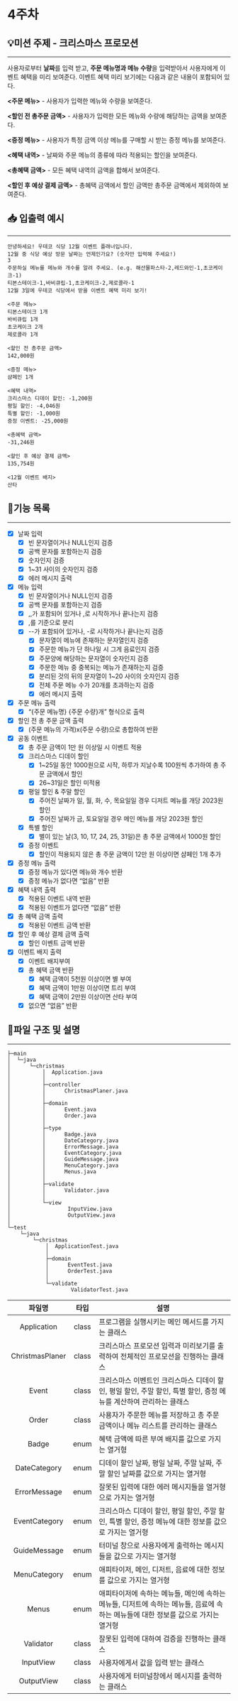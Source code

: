 # 4주차
## 💡미션 주제 - 크리스마스 프로모션

---

사용자로부터 **날짜**를 입력 받고, **주문 메뉴명과 메뉴 수량**을 입력받아서 사용자에게 이벤트 혜택을 미리 보여준다. 이벤트 혜택 미리 보기에는 다음과 같은 내용이 포함되어 있다.

**<주문 메뉴>** - 사용자가 입력한 메뉴와 수량을 보여준다.

**<할인 전 총주문 금액>** - 사용자가 입력한 모든 메뉴와 수량에 해당하는 금액을 보여준다.

**<증정 메뉴>** - 사용자가 특정 금액 이상 메뉴를 구매할 시 받는 증정 메뉴를 보여준다.

**<혜택 내역>** - 날짜와 주문 메뉴의 종류에 따라 적용되는 할인을 보여준다.

**<총혜택 금액>** - 모든 혜택 내역의 금액을 합해서 보여준다.

**<할인 후 예상 결제 금액>** - 총혜택 금액에서 할인 금액만 총주문 금액에서 제외하여 보여준다.
## 📥 입출력 예시

---

```
안녕하세요! 우테코 식당 12월 이벤트 플래너입니다.
12월 중 식당 예상 방문 날짜는 언제인가요? (숫자만 입력해 주세요!)
3
주문하실 메뉴를 메뉴와 개수를 알려 주세요. (e.g. 해산물파스타-2,레드와인-1,초코케이크-1)
티본스테이크-1,바비큐립-1,초코케이크-2,제로콜라-1
12월 3일에 우테코 식당에서 받을 이벤트 혜택 미리 보기!
 
<주문 메뉴>
티본스테이크 1개
바비큐립 1개
초코케이크 2개
제로콜라 1개
 
<할인 전 총주문 금액>
142,000원
 
<증정 메뉴>
샴페인 1개
 
<혜택 내역>
크리스마스 디데이 할인: -1,200원
평일 할인: -4,046원
특별 할인: -1,000원
증정 이벤트: -25,000원
 
<총혜택 금액>
-31,246원
 
<할인 후 예상 결제 금액>
135,754원
 
<12월 이벤트 배지>
산타
```
## 📝기능 목록

---

- [x] 날짜 입력
  - [x] 빈 문자열이거나 NULL인지 검증
  - [x] 공백 문자를 포함하는지 검증
  - [x] 숫자인지 검증
  - [x] 1~31 사이의 숫자인지 검증
  - [x] 에러 메시지 출력
- [x] 메뉴 입력
  - [x] 빈 문자열이거나 NULL인지 검증
  - [x] 공백 문자를 포함하는지 검증
  - [x] ,,가 포함되어 있거나 ,로 시작하거나 끝나는지 검증
  - [x] ,를 기준으로 분리
  - [x] --가 포함되어 있거나, -로 시작하거나 끝나는지 검증
    - [x] 문자열이 메뉴에 존재하는 문자열인지 검증
    - [x] 주문한 메뉴가 단 하나일 시 그게 음료인지 검증
    - [x] 주문양에 해당하는 문자열이 숫자인지 검증
    - [x] 주문한 메뉴 중 중복되는 메뉴가 존재하는지 검증
    - [x] 분리된 것의 뒤의 문자열이 1~20 사이의 숫자인지 검증
    - [x] 전체 주문 메뉴 수가 20개를 초과하는지 검증
    - [x] 에러 메시지 출력
- [x] 주문 메뉴 출력
  - [x] “{주문 메뉴명} {주문 수량}개” 형식으로 출력
- [x] 할인 전 총 주문 금액 출력
  - [x] (주문 메뉴의 가격)x(주문 수량)으로 총합하여 반환
- [x] 공동 이벤트
  - [x] 총 주문 금액이 1만 원 이상일 시 이벤트 적용
  - [x] 크리스마스 디데이 할인
    - [x] 1~25일 동안 1000원으로 시작, 하루가 지날수록 100원씩 추가하여 총 주문 금액에서 할인
    - [x] 26~31일은 할인 미적용
  - [x] 평일 할인 & 주말 할인
    - [x] 주어진 날짜가 일, 월, 화, 수, 목요일일 경우 디저트 메뉴를 개당 2023원 할인
    - [x] 주어진 날짜가 금, 토요일일 경우 메인 메뉴를 개당 2023원 할인
  - [x] 특별 할인
    - [x] 별이 있는 날(3, 10, 17, 24, 25, 31일)은 총 주문 금액에서 1000원 할인
  - [x] 증정 이벤트
    - [x] 할인이 적용되지 않은 총 주문 금액이 12만 원 이상이면 샴페인 1개 추가
- [x] 증정 메뉴 출력
  - [x] 증정 메뉴가 있다면 메뉴와 개수 반환
  - [x] 증정 메뉴가 없다면 “없음” 반환
- [x] 혜택 내역 출력
  - [x] 적용된 이벤트 내역 반환
  - [x] 적용된 이벤트가 없다면 “없음” 반환
- [x] 총 혜택 금액 출력
  - [x] 적용된 이벤트 금액 반환
- [x] 할인 후 예상 결제 금액 출력
  - [x] 할인 이벤트 금액 반환
- [x] 이벤트 배지 출력
  - [x] 이벤트 배지부여
  - [x] 총 혜택 금액 반환
    - [x] 혜택 금액이 5천원 이상이면 별 부여
    - [x] 혜택 금액이 1만원 이상이면 트리 부여
    - [x] 혜택 금액이 2만원 이상이면 산타 부여
  - [x] 없으면 “없음” 반환

## 🔖파일 구조 및 설명

---
```
├─main
│  └─java
│      └─christmas
│          │  Application.java
│          │
│          ├─controller
│          │      ChristmasPlaner.java
│          │
│          ├─domain
│          │      Event.java
│          │      Order.java
│          │
│          ├─type
│          │      Badge.java
│          │      DateCategory.java
│          │      ErrorMessage.java
│          │      EventCategory.java
│          │      GuideMessage.java
│          │      MenuCategory.java
│          │      Menus.java
│          │
│          ├─validate
│          │      Validator.java
│          │
│          └─view
│                  InputView.java
│                  OutputView.java
│
└─test
    └─java
        └─christmas
            │  ApplicationTest.java
            │
            ├─domain
            │      EventTest.java
            │      OrderTest.java
            │
            └─validate
                    ValidatorTest.java
```
|       파일명        | **타입** | 설명 |
|:----------------:|:------:|---|
|   Application    | class  | 프로그램을 실행시키는 메인 메서드를 가지는 클래스 |
| ChristmasPlaner  | class  | 크리스마스 프로모션 입력과 미리보기를 출력하여 전체적인 프로모션을 진행하는 클래스 |
|      Event       | class  | 크리스마스 이벤트인 크리스마스 디데이 할인, 평일 할인, 주말 할인, 특별 할인, 증정 메뉴를 계산하여 관리하는 클래스 |
|      Order       | class  | 사용자가 주문한 메뉴를 저장하고 총 주문 금액이나 메뉴 리스트를 관리하는 클래스 |
|      Badge       |  enum  | 혜택 금액에 따른 부여 배지를 값으로 가지는 열거형 |
|   DateCategory   |  enum  | 디데이 할인 날짜, 평일 날짜, 주말 날짜, 주말 할인 날짜를 값으로 가지는 열거형 |
|   ErrorMessage   |  enum  | 잘못된 입력에 대한 에러 메시지들을 열거형으로 가지는 열거형 |
|  EventCategory   |  enum  | 크리스마스 디데이 할인, 평일 할인, 주말 할인, 특별 할인, 증정 메뉴에 대한 정보를 값으로 가지는 열거형 |
|   GuideMessage   |  enum  | 터미널 창으로 사용자에게 출력하는 메시지들을 값으로 가지는 열거형 |
|   MenuCategory   |  enum  | 애피타이저, 메인, 디저트, 음료에 대한 정보를 값으로 가지는 열거형 |
|      Menus       |  enum  | 애피타이저에 속하는 메뉴들, 메인에 속하는 메뉴들, 디저트에 속하는 메뉴들, 음료에 속하는 메뉴들에 대한 정보를 값으로 가지는 열거형 |
|    Validator     | class  | 잘못된 입력에 대하여 검증을 진행하는 클래스 |
|    InputView     | class  | 사용자에게서 값을 입력 받는 클래스 |
|    OutputView    | class  | 사용자에게 터미널창에서 메시지를 출력하는 클래스 |